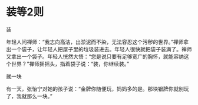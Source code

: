 # 装等2则

装 

年轻人问禅师：“我志向高洁，出淤泥而不染，无法容忍这个污秽的世界。”禅师拿出一个袋子，让年轻人把屋子里的垃圾装进去。年轻人很快就把袋子装满了。禅师又拿出一个袋子。年轻人恍然大悟：“您是说只要有足够宽广的胸怀，就能容纳这个世界？”禅师摇摇头，指着袋子说：“装，你继续装。” 

就一块 

有一天，张怡宁对她的孩子说：“金牌你随便玩，妈妈多的是。那块银牌你就别玩了，我就那么一块。”